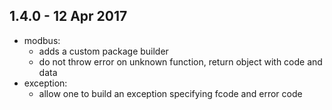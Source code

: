 ## 1.4.0 - 12 Apr 2017

- modbus:
    - adds a custom package builder
    - do not throw error on unknown function, return object with code and data
- exception: 
    - allow one to build an exception specifying fcode and error code
